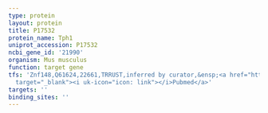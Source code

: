 ```yaml
---
type: protein
layout: protein
title: P17532
protein_name: Tph1
uniprot_accession: P17532
ncbi_gene_id: '21990'
organism: Mus musculus
function: target gene
tfs: 'Znf148,Q61624,22661,TRRUST,inferred by curator,&ensp;<a href="https://www.ncbi.nlm.nih.gov/pubmed/?term=23395646%5Buid%5D"
  target="_blank"><i uk-icon="icon: link"></i>Pubmed</a>'
targets: ''
binding_sites: ''
---
```

